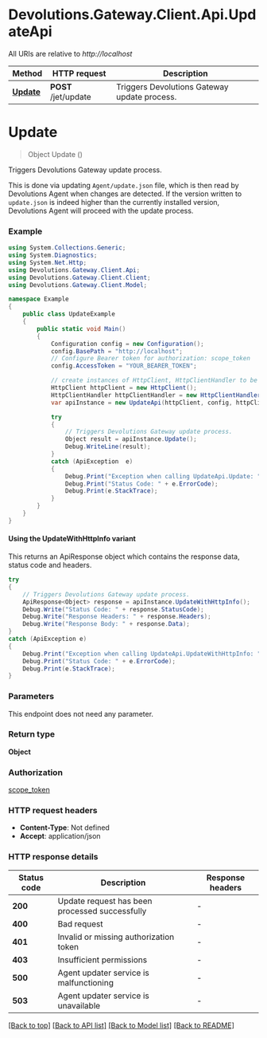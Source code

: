 # Devolutions.Gateway.Client.Api.UpdateApi

All URIs are relative to *http://localhost*

| Method | HTTP request | Description |
|--------|--------------|-------------|
| [**Update**](UpdateApi.md#update) | **POST** /jet/update | Triggers Devolutions Gateway update process. |

<a id="update"></a>
# **Update**
> Object Update ()

Triggers Devolutions Gateway update process.

This is done via updating `Agent/update.json` file, which is then read by Devolutions Agent when changes are detected. If the version written to `update.json` is indeed higher than the currently installed version, Devolutions Agent will proceed with the update process.

### Example
```csharp
using System.Collections.Generic;
using System.Diagnostics;
using System.Net.Http;
using Devolutions.Gateway.Client.Api;
using Devolutions.Gateway.Client.Client;
using Devolutions.Gateway.Client.Model;

namespace Example
{
    public class UpdateExample
    {
        public static void Main()
        {
            Configuration config = new Configuration();
            config.BasePath = "http://localhost";
            // Configure Bearer token for authorization: scope_token
            config.AccessToken = "YOUR_BEARER_TOKEN";

            // create instances of HttpClient, HttpClientHandler to be reused later with different Api classes
            HttpClient httpClient = new HttpClient();
            HttpClientHandler httpClientHandler = new HttpClientHandler();
            var apiInstance = new UpdateApi(httpClient, config, httpClientHandler);

            try
            {
                // Triggers Devolutions Gateway update process.
                Object result = apiInstance.Update();
                Debug.WriteLine(result);
            }
            catch (ApiException  e)
            {
                Debug.Print("Exception when calling UpdateApi.Update: " + e.Message);
                Debug.Print("Status Code: " + e.ErrorCode);
                Debug.Print(e.StackTrace);
            }
        }
    }
}
```

#### Using the UpdateWithHttpInfo variant
This returns an ApiResponse object which contains the response data, status code and headers.

```csharp
try
{
    // Triggers Devolutions Gateway update process.
    ApiResponse<Object> response = apiInstance.UpdateWithHttpInfo();
    Debug.Write("Status Code: " + response.StatusCode);
    Debug.Write("Response Headers: " + response.Headers);
    Debug.Write("Response Body: " + response.Data);
}
catch (ApiException e)
{
    Debug.Print("Exception when calling UpdateApi.UpdateWithHttpInfo: " + e.Message);
    Debug.Print("Status Code: " + e.ErrorCode);
    Debug.Print(e.StackTrace);
}
```

### Parameters
This endpoint does not need any parameter.
### Return type

**Object**

### Authorization

[scope_token](../README.md#scope_token)

### HTTP request headers

 - **Content-Type**: Not defined
 - **Accept**: application/json


### HTTP response details
| Status code | Description | Response headers |
|-------------|-------------|------------------|
| **200** | Update request has been processed successfully |  -  |
| **400** | Bad request |  -  |
| **401** | Invalid or missing authorization token |  -  |
| **403** | Insufficient permissions |  -  |
| **500** | Agent updater service is malfunctioning |  -  |
| **503** | Agent updater service is unavailable |  -  |

[[Back to top]](#) [[Back to API list]](../README.md#documentation-for-api-endpoints) [[Back to Model list]](../README.md#documentation-for-models) [[Back to README]](../README.md)

